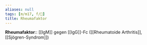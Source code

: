 ```yaml
---
aliases: null
tags: [m/m17, f/💉]
title: Rheumafaktor
---
```

**Rheumafaktor**:: [[IgM]] gegen [[IgG]]-Fc ([[Rheumatoide Arthritis]], [[Sjögren-Syndrom]])